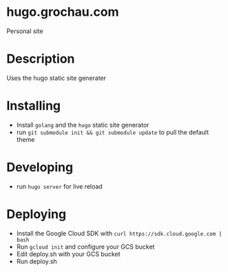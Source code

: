 # hugo.grochau.com
Personal site

# Description
Uses the hugo static site generater

# Installing
* Install `golang` and the `hugo` static site generator
* run `git submodule init && git submodule update` to pull the default theme

# Developing
* run `hugo server` for live reload

# Deploying
* Install the Google Cloud SDK with `curl https://sdk.cloud.google.com | bash`
* Run `gcloud init` and configure your GCS bucket
* Edit deploy.sh with your GCS bucket
* Run deploy.sh

